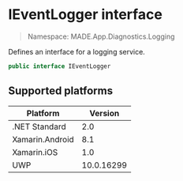 # IEventLogger interface

> Namespace: MADE.App.Diagnostics.Logging

Defines an interface for a logging service.

```csharp
public interface IEventLogger
```

## Supported platforms

| Platform | Version |
| --- | --- |
| .NET Standard | 2.0 |
| Xamarin.Android | 8.1 |
| Xamarin.iOS  | 1.0 |
| UWP | 10.0.16299 | 